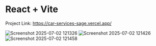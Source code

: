 # React + Vite

Project Link: https://car-services-sage.vercel.app/

![Screenshot 2025-07-02 121326](https://github.com/user-attachments/assets/c906632b-6b67-44d7-a460-4d706b570fbc)
![Screenshot 2025-07-02 121426](https://github.com/user-attachments/assets/45995d0b-4ba1-4eeb-95d1-e1a746328f76)
![Screenshot 2025-07-02 121458](https://github.com/user-attachments/assets/1ff4897a-eeb6-4895-8cc1-ba90298c830e)
